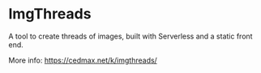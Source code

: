 # ImgThreads

A tool to create threads of images, built with Serverless and a static front end.

More info: https://cedmax.net/k/imgthreads/
